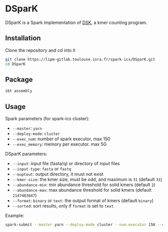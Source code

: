 # DSparK

DSparK is a Spark implementation of [DSK](https://github.com/gatb/dsk), a kmer counting program.

## Installation

Clone the repository and cd into it

```bash
git clone https://lipm-gitlab.toulouse.inra.fr/spark-ics/DSparK.git
cd DSparK
```

## Package
```bash
sbt assembly
```

## Usage

Spark parameters (for spark-ics cluster):

- `--master`: `yarn`
- `--deploy-mode`: `cluster`
- `--exec_num`: number of spark executor, max 150
- `--exec_memory`: memory per executor. max 5G


DSparK parameters:

- `--input`: input file (fasta/q) or directory of input files
- `--input-type`: `fasta` or `fastq`
- `--ouptout`: output directory, it must not exist
- `--kmer-size`: the kmer size, must be odd, and maximum is `31` (default `31`)
- `--abundance-min`: min abundance threshold for solid kmers (default `2`)
- `--abundance-max`: max abundance threshold for solid kmers (default `2147483647`)
- `--format`: `binary` or `text`: the output format of kmers (default `binary`)
- `--sorted`: sort results, only if `format` is set to `text`

Example:

```bash
spark-submit --master yarn --deploy-mode cluster --num-executor 150 --executor-memory 5G target/scala-2.11/DSparK-assembly-0.1.jar --input reads.fasta --output counted_kmers
```
